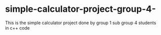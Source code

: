 # simple-calculator-project-group-4-
This is the simple calculator project done by group 1 sub group 4 students in c++ code
